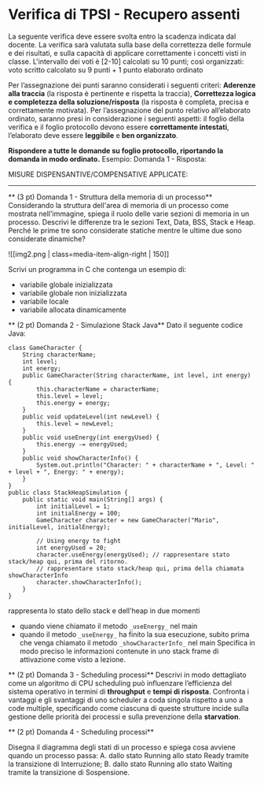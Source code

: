 # Verifica di TPSI - Recupero assenti

La seguente verifica deve essere svolta entro la scadenza indicata dal docente. La verifica sarà valutata sulla base della correttezza delle formule e dei risultati, e sulla capacità di applicare correttamente  i concetti visti in classe. L'intervallo dei voti è [2-10] calcolati su 10 punti; così organizzati: voto scritto calcolato su 9 punti + 1 punto elaborato ordinato

Per l’assegnazione dei punti saranno considerati i seguenti criteri:  **Aderenze alla traccia** (la risposta è pertinente e rispetta la traccia), **Correttezza logica e completezza della soluzione/risposta** (la risposta è completa, precisa e correttamente motivata). Per l’assegnazione del punto relativo all’elaborato ordinato, saranno presi in considerazione i seguenti aspetti: il foglio della verifica e il foglio protocollo devono essere **correttamente intestati**, l’elaborato deve essere **leggibile** e **ben organizzato**.

**Rispondere a tutte le domande su foglio protocollo, riportando la domanda in modo ordinato.**
Esempio: Domanda 1 - Risposta:

MISURE DISPENSANTIVE/COMPENSATIVE APPLICATE:
__________
** (3 pt) Domanda 1 - Struttura della memoria di un processo**
Considerando la struttura dell'area di memoria di un processo come mostrata nell'immagine, spiega il ruolo delle varie sezioni di memoria in un processo. Descrivi le differenze tra le sezioni Text, Data, BSS, Stack e Heap. Perché le prime tre sono considerate statiche mentre le ultime due sono considerate dinamiche?

![[img2.png | class=media-item-align-right | 150]]

Scrivi un programma in C che contenga un esempio di:
- variabile globale inizializzata
- variabile globale non inizializzata
- variabile locale
- variabile allocata dinamicamente

** (2 pt) Domanda 2 - Simulazione Stack Java**
Dato il seguente codice Java:
```
class GameCharacter {
    String characterName;
    int level;
    int energy;
    public GameCharacter(String characterName, int level, int energy) {
        this.characterName = characterName;
        this.level = level;
        this.energy = energy;
    }
    public void updateLevel(int newLevel) {
        this.level = newLevel; 
    }
    public void useEnergy(int energyUsed) {
        this.energy -= energyUsed; 
    }
    public void showCharacterInfo() {
        System.out.println("Character: " + characterName + ", Level: " + level + ", Energy: " + energy);
    }
}
public class StackHeapSimulation {
    public static void main(String[] args) {
        int initialLevel = 1;
        int initialEnergy = 100;
        GameCharacter character = new GameCharacter("Mario", initialLevel, initialEnergy);

        // Using energy to fight
        int energyUsed = 20;
        character.useEnergy(energyUsed); // rappresentare stato stack/heap qui, prima del ritorno.
		// rappresentare stato stack/heap qui, prima della chiamata showCharacterInfo
        character.showCharacterInfo();
    }
}
```
rappresenta lo stato dello stack e dell'heap in due momenti 
- quando viene chiamato il metodo `_useEnergy_` nel main
- quando il metodo `_useEnergy_` ha finito la sua esecuzione, subito prima che venga chiamato il metodo `_showCharacterInfo_` nel main
Specifica in modo preciso le informazioni contenute in uno stack frame di attivazione come visto a lezione. 

** (2 pt) Domanda 3 - Scheduling processi**
Descrivi in modo dettagliato come un algoritmo di CPU scheduling può influenzare l’efficienza del sistema operativo in termini di **throughput** e **tempi di risposta**. Confronta i vantaggi e gli svantaggi di uno scheduler a coda singola rispetto a uno a code multiple, specificando come ciascuna di queste strutture incide sulla gestione delle priorità dei processi e sulla prevenzione della **starvation**.

** (2 pt) Domanda 4 - Scheduling processi**

Disegna il diagramma degli stati di un processo e spiega cosa avviene quando un processo passa: 
A. dallo stato Running allo stato Ready tramite la transizione di Interruzione;
B. dallo stato Running allo stato Waiting tramite la transizione di Sospensione.
